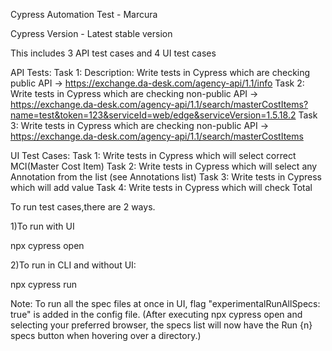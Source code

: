 Cypress Automation Test - Marcura

Cypress Version - Latest stable version

This includes 3 API test cases and 4 UI test cases 

API Tests:
Task 1: Description: Write tests in Cypress which are checking public API ->
https://exchange.da-desk.com/agency-api/1.1/info
Task 2: Write tests in Cypress which are checking non-public API ->
https://exchange.da-desk.com/agency-api/1.1/search/masterCostItems?name=test&token=123&serviceId=web/edge&serviceVersion=1.5.18.2
Task 3: Write tests in Cypress which are checking non-public API ->
https://exchange.da-desk.com/agency-api/1.1/search/masterCostItems


UI Test Cases:
Task 1: Write tests in Cypress which will select correct MCI(Master Cost Item)
Task 2: Write tests in Cypress which will select any Annotation from the list (see Annotations list)
Task 3: Write tests in Cypress which will add value
Task 4: Write tests in Cypress which will check Total

To run test cases,there are 2 ways.

1)To run with UI

npx cypress open

2)To run in CLI and without UI:

npx cypress run

Note: To run all the spec files at once in UI, flag "experimentalRunAllSpecs:  true" is added in the config file.
(After executing npx cypress open and selecting your preferred browser, the specs list will now have the Run {n} specs button when hovering over a directory.)

